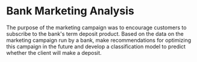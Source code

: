 # Bank Marketing Analysis
The purpose of the marketing campaign was to encourage customers to subscribe to the bank's term deposit product. 
Based on the data on the marketing campaign run by a bank, make recommendations for optimizing this campaign in the future and develop a classification model to predict whether the client will make a deposit.
